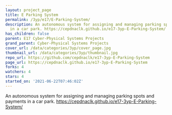 ```yaml
---
layout: project_page
title: E Parking System
permalink: /3yp/e17/E-Parking-System/
description: An autonomous system for assigning and managing parking spots and payments
  in a car park. https://cepdnaclk.github.io/e17-3yp-E-Parking-System/
has_children: false
parent: E17 Cyber-Physical Systems Projects
grand_parent: Cyber-Physical Systems Projects
cover_url: /data/categories/3yp/cover_page.jpg
thumbnail_url: /data/categories/3yp/thumbnail.jpg
repo_url: https://github.com/cepdnaclk/e17-3yp-E-Parking-System
page_url: https://cepdnaclk.github.io/e17-3yp-E-Parking-System
forks: 4
watchers: 4
stars: 4
started_on: '2021-06-22T07:46:02Z'
---
```


An autonomous system for assigning and managing parking spots and payments in a car park. https://cepdnaclk.github.io/e17-3yp-E-Parking-System/